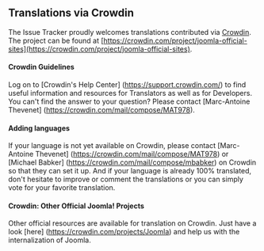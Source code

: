 ## Translations via Crowdin

The Issue Tracker proudly welcomes translations contributed via [Crowdin](https://crowdin.com/).  The project can be found at [https://crowdin.com/project/joomla-official-sites](https://crowdin.com/project/joomla-official-sites).

#### Crowdin Guidelines

Log on to [Crowdin's Help Center] (https://support.crowdin.com/) to find useful information and resources for Translators as well as for Developers. 
You can't find the answer to your question? Please contact [Marc-Antoine Thevenet] (https://crowdin.com/mail/compose/MAT978).

#### Adding languages

If your language is not yet available on Crowdin, please contact [Marc-Antoine Thevenet] (https://crowdin.com/mail/compose/MAT978) or [Michael Babker] (https://crowdin.com/mail/compose/mbabker) on Crowdin so that they can set it up.
And if your language is already 100% translated, don't hesitate to improve or comment the translations or you can simply vote for your favorite translation.

#### Crowdin: Other Official Joomla! Projects
Other official resources are available for translation on Crowdin. Just have a look [here] (https://crowdin.com/projects/Joomla) and help us with the internalization of Joomla.
